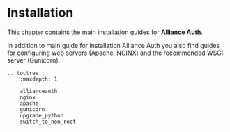 # Installation

This chapter contains the main installation guides for **Alliance Auth**.

In addition to main guide for installation Alliance Auth you also find guides for configuring web servers (Apache, NGINX) and the recommended WSGI server (Gunicorn).

```eval_rst
.. toctree::
    :maxdepth: 1

    allianceauth
    nginx
    apache
    gunicorn
    upgrade_python
    switch_to_non_root
```
